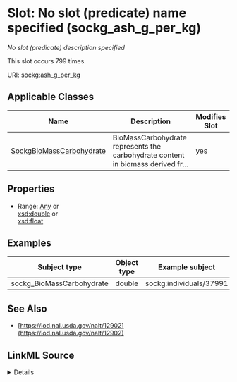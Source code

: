 

# Slot: No slot (predicate) name specified (sockg_ash_g_per_kg)


_No slot (predicate) description specified_






This slot occurs 799 times.


URI: [sockg:ash_g_per_kg](https://idir.uta.edu/sockg-ontology/docs/ash_g_per_kg)



<!-- no inheritance hierarchy -->





## Applicable Classes

| Name | Description | Modifies Slot |
| --- | --- | --- |
| [SockgBioMassCarbohydrate](../classes/SockgBioMassCarbohydrate.md) | BioMassCarbohydrate represents the carbohydrate content in biomass derived fr... |  yes  |







## Properties

* Range: [Any](../classes/Any.md)&nbsp;or&nbsp;<br />[xsd:double](http://www.w3.org/2001/XMLSchema#double)&nbsp;or&nbsp;<br />[xsd:float](http://www.w3.org/2001/XMLSchema#float)






## Examples

| Subject type | Object type | Example subject | Example object | Occurrences |
| --- | --- | --- | --- | --- |
| sockg_BioMassCarbohydrate | double | sockg:individuals/37991 | 44.3 | 799 |


## See Also

* [https://lod.nal.usda.gov/nalt/12902](https://lod.nal.usda.gov/nalt/12902)



## LinkML Source

<details>

```yaml
name: sockg_ash_g_per_kg
annotations:
  count:
    tag: count
    value: 799
description: No slot (predicate) description specified
title: No slot (predicate) name specified
examples:
- object:
    example_object: '44.3'
    example_object_type: double
    example_predicate: sockg:ash_g_per_kg
    example_subject: sockg:individuals/37991
    example_subject_type: sockg_BioMassCarbohydrate
from_schema: soc-kg
see_also:
- https://lod.nal.usda.gov/nalt/12902
rank: 1000
domain: sockg_BioMassCarbohydrate
slot_uri: sockg:ash_g_per_kg
alias: sockg_ash_g_per_kg
domain_of:
- sockg_BioMassCarbohydrate
range: Any
any_of:
- range: double
- range: float

```
</details>